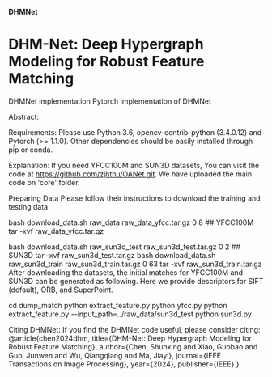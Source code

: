 **DHMNet**
# DHM-Net: Deep Hypergraph Modeling for Robust Feature Matching

DHMNet implementation
Pytorch implementation of DHMNet

Abstract:

Requirements:
Please use Python 3.6, opencv-contrib-python (3.4.0.12) and Pytorch (>= 1.1.0). Other dependencies should be easily installed through pip or conda.

Explanation:
If you need YFCC100M and SUN3D datasets, You can visit the code at https://github.com/zjhthu/OANet.git. We have uploaded the main code on 'core' folder.

Preparing Data
Please follow their instructions to download the training and testing data.

bash download_data.sh raw_data raw_data_yfcc.tar.gz 0 8 ## YFCC100M
tar -xvf raw_data_yfcc.tar.gz

bash download_data.sh raw_sun3d_test raw_sun3d_test.tar.gz 0 2 ## SUN3D
tar -xvf raw_sun3d_test.tar.gz
bash download_data.sh raw_sun3d_train raw_sun3d_train.tar.gz 0 63
tar -xvf raw_sun3d_train.tar.gz
After downloading the datasets, the initial matches for YFCC100M and SUN3D can be generated as following. Here we provide descriptors for SIFT (default), ORB, and SuperPoint.

cd dump_match
python extract_feature.py
python yfcc.py
python extract_feature.py --input_path=../raw_data/sun3d_test
python sun3d.py

Citing DHMNet:
If you find the DHMNet code useful, please consider citing:
@article{chen2024dhm,
  title={DHM-Net: Deep Hypergraph Modeling for Robust Feature Matching},
  author={Chen, Shunxing and Xiao, Guobao and Guo, Junwen and Wu, Qiangqiang and Ma, Jiayi},
  journal={IEEE Transactions on Image Processing},
  year={2024},
  publisher={IEEE}
}
